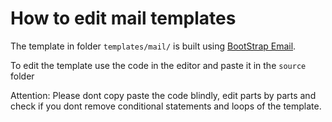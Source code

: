 # How to edit mail templates

The template in folder `templates/mail/` is built using [BootStrap Email](https://app.bootstrapemail.com/editor/documents).

To edit the template use the code in the editor and paste it in the `source` folder

Attention: Please dont copy paste the code blindly, edit parts by parts and check if you dont remove conditional statements and loops of the template.
